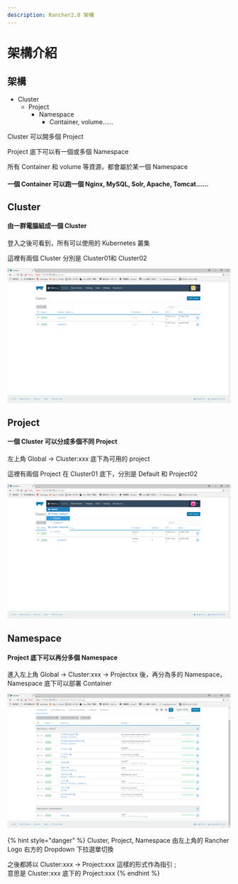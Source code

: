```yaml
---
description: Rancher2.0 架構
---
```


# 架構介紹

## 架構

* Cluster
  * Project
    * Namespace
      * Container, volume...... 

Cluster 可以開多個 Project

Project 底下可以有一個或多個 Namespace

所有 Container 和 volume 等資源，都會屬於某一個 Namespace

#### 一個 Container 可以跑一個 Nginx, MySQL, Solr, Apache, Tomcat......

## Cluster

#### 由一群電腦組成一個 Cluster

登入之後可看到，所有可以使用的 Kubernetes 叢集

這裡有兩個 Cluster 分別是 Cluster01和 Cluster02

![&#x767B;&#x5165;&#x4E4B;&#x5F8C;&#x53EF;&#x770B;&#x5230;&#x53EF;&#x7528;&#x7684; Cluster](.gitbook/assets/image%20%2819%29.png)

## Project

#### 一個 Cluster 可以分成多個不同 Project

左上角 Global -&gt; Cluster:xxx 底下為可用的 project 

這裡有兩個 Project 在 Cluster01 底下，分別是 Default 和 Project02

![Cluster &#x53EF;&#x5206;&#x591A;&#x500B; Project &#x4F7F;&#x7528;](.gitbook/assets/image%20%283%29.png)

## Namespace

#### Project 底下可以再分多個 Namespace

進入左上角 Global -&gt; Cluster:xxx -&gt; Projectxx 後，再分為多的 Namespace，Namespace 底下可以部署 Container

![Project &#x5E95;&#x4E0B;&#x7684; Namespace](.gitbook/assets/image%20%2827%29.png)

{% hint style="danger" %}
Cluster, Project, Namespace 由左上角的 Rancher Logo 右方的 Dropdown 下拉選單切換

之後都將以 Cluster:xxx -&gt; Project:xxx 這樣的形式作為指引 ;  
意思是 Cluster:xxx 底下的 Project:xxx 
{% endhint %}





